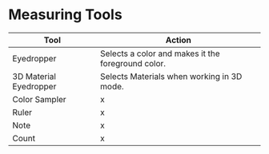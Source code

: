 # Measuring Tools

| Tool | Action |
| --- | --- |
| Eyedropper | Selects a color and makes it the foreground color. |
| 3D Material Eyedropper | Selects Materials when working in 3D mode. |
| Color Sampler | x |
| Ruler | x |
| Note | x |
| Count | x |




